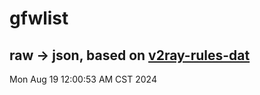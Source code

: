 # gfwlist
## raw -> json, based on [v2ray-rules-dat](https://github.com/Loyalsoldier/v2ray-rules-dat)
Mon Aug 19 12:00:53 AM CST 2024


